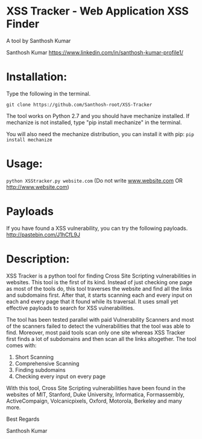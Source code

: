 # XSS Tracker - Web Application XSS Finder
A tool by Santhosh Kumar

Santhosh Kumar
https://www.linkedin.com/in/santhosh-kumar-profile1/

# Installation: 
Type the following in the terminal.

`git clone https://github.com/Santhosh-root/XSS-Tracker`

The tool works on Python 2.7 and you should have mechanize installed. If mechanize is not installed, type "pip install mechanize" in the terminal.

You will also need the mechanize distribution, you can install it with pip:
```pip install mechanize```

# Usage: 
`python XSStracker.py website.com` (Do not write www.website.com OR http://www.website.com)


# Payloads
If you have found a XSS vulnerability, you can try the following payloads.
http://pastebin.com/J1hCfL9J

# Description: 
XSS Tracker is a python tool for finding Cross Site Scripting vulnerabilities in websites. This tool is the first of its kind. Instead of just checking one page as most of the tools do, this tool traverses the website and find all the links and subdomains first. After that, it starts scanning each and every input on each and every page that it found while its traversal. It uses small yet effective payloads to search for XSS vulnerabilities. 

The tool has been tested parallel with paid Vulnerability Scanners and most of the scanners failed to detect the vulnerabilities that the tool was able to find. Moreover, most paid tools scan only one site whereas XSS Tracker first finds a lot of subdomains and then scan all the links altogether. The tool comes with:

1) Short Scanning
2) Comprehensive Scanning
3) Finding subdomains
4) Checking every input on every page

With this tool, Cross Site Scripting vulnerabilities have been found in the websites of MIT, Stanford, Duke University, Informatica, Formassembly, ActiveCompaign, Volcanicpixels, Oxford, Motorola, Berkeley and many more.



Best Regards

Santhosh Kumar
